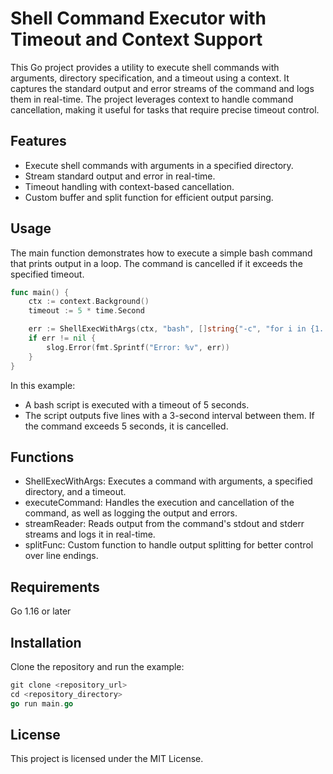 # Shell Command Executor with Timeout and Context Support

This Go project provides a utility to execute shell commands with arguments, directory specification, and a timeout using a context. It captures the standard output and error streams of the command and logs them in real-time. The project leverages context to handle command cancellation, making it useful for tasks that require precise timeout control.

## Features
- Execute shell commands with arguments in a specified directory.
- Stream standard output and error in real-time.
- Timeout handling with context-based cancellation.
- Custom buffer and split function for efficient output parsing.

## Usage

The main function demonstrates how to execute a simple bash command that prints output in a loop. The command is cancelled if it exceeds the specified timeout.

```go
func main() {
    ctx := context.Background()
    timeout := 5 * time.Second

    err := ShellExecWithArgs(ctx, "bash", []string{"-c", "for i in {1..5}; do echo \"output $i\"; sleep 3; done"}, ".", timeout)
    if err != nil {
        slog.Error(fmt.Sprintf("Error: %v", err))
    }
}
```

In this example:
- A bash script is executed with a timeout of 5 seconds.
- The script outputs five lines with a 3-second interval between them. If the command exceeds 5 seconds, it is cancelled.

## Functions
- ShellExecWithArgs: Executes a command with arguments, a specified directory, and a timeout.
- executeCommand: Handles the execution and cancellation of the command, as well as logging the output and errors.
- streamReader: Reads output from the command's stdout and stderr streams and logs it in real-time.
- splitFunc: Custom function to handle output splitting for better control over line endings.

## Requirements
Go 1.16 or later

## Installation
Clone the repository and run the example:
```go
git clone <repository_url>
cd <repository_directory>
go run main.go
```

## License
This project is licensed under the MIT License.